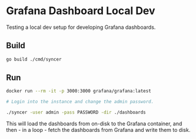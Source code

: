 # Grafana Dashboard Local Dev

Testing a local dev setup for developing Grafana dashboards.

## Build

```sh
go build ./cmd/syncer
```

## Run

```sh
docker run --rm -it -p 3000:3000 grafana/grafana:latest

# Login into the instance and change the admin password.

./syncer -user admin -pass PASSWORD -dir ./dashboards
```

This will load the dashboards from on-disk to the Grafana container, and then - in a loop - fetch the dashboards from Grafana and write them to disk.
